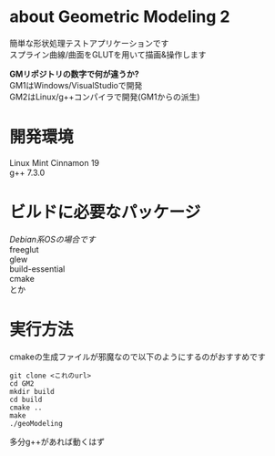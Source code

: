 # about Geometric Modeling 2
簡単な形状処理テストアプリケーションです  
スプライン曲線/曲面をGLUTを用いて描画&操作します  

__GMリポジトリの数字で何が違うか?__  
GM1はWindows/VisualStudioで開発  
GM2はLinux/g++コンパイラで開発(GM1からの派生)  

# 開発環境
Linux Mint Cinnamon 19  
g++ 7.3.0

# ビルドに必要なパッケージ
_Debian系OSの場合です_  
freeglut  
glew  
build-essential  
cmake  
とか

# 実行方法
cmakeの生成ファイルが邪魔なので以下のようにするのがおすすめです  
```
git clone <これのurl>
cd GM2
mkdir build
cd build
cmake ..
make
./geoModeling
```
多分g++があれば動くはず
